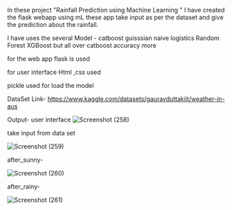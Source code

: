 In these project "Rainfall Prediction using Machine Learning " I have created the flask webapp using mL these app take
input as per the dataset and give the prediction about the rainfall.

I have uses the several Model -
catboost 
guisssian naive
logistics
Random Forest
XGBoost
but all over catboost accuracy more

for the web app flask is used 

for user interface Html ,css used 

pickle used for load the model


DataSet Link- https://www.kaggle.com/datasets/gauravduttakiit/weather-in-aus

Output-
user interface
![Screenshot (258)](https://github.com/smartinternz02/SI-GuidedProject-608872-1697870922/assets/112549645/5825b66e-9d9e-4ea0-8055-fe684c638d20)

take input from data set

![Screenshot (259)](https://github.com/smartinternz02/SI-GuidedProject-608872-1697870922/assets/112549645/f5224f3d-9102-42bb-994c-355888281592)

after_sunny-

![Screenshot (260)](https://github.com/smartinternz02/SI-GuidedProject-608872-1697870922/assets/112549645/b3943b6e-9e3a-4b68-8a02-d7f4e8fe0c16)

after_rainy-

![Screenshot (261)](https://github.com/smartinternz02/SI-GuidedProject-608872-1697870922/assets/112549645/d38e148b-af25-4acb-8b60-002aaec9c754)
